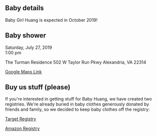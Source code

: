 ## Baby details

Baby Girl Huang is expected in October 2019!

## Baby shower

Saturday, July 27, 2019  
1:00 pm  

The Turman Residence
502 W Taylor Run Pkwy
Alexandria, VA 22314

[Google Maps Link](https://goo.gl/maps/nqCutBqADBK1rNfR8)

## Buy us stuff (please)

If you're interested in getting stuff for Baby Huang, we have created two registries. We're already buried in baby clothes generously donated by friends and family, so we decided to keep baby clothes off the registry:

[Target Registry](https://www.target.com/gift-registry/giftgiver?registryId=ce646a12a4a94abb9727a08cfefd01c0)

[Amazon Registry](https://www.amazon.com/baby-reg/37V6C0PN77DEZ)
